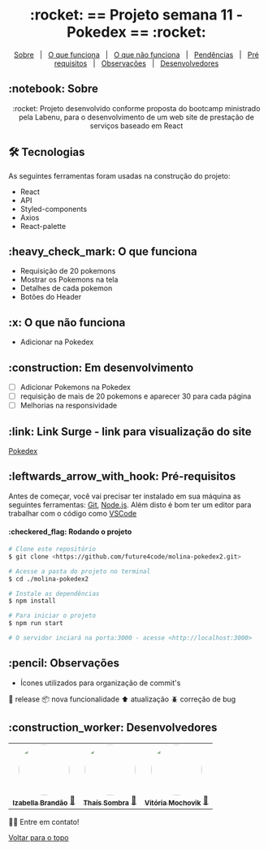 <h1 align="center" id="top">:rocket: == Projeto semana 11 - Pokedex == :rocket:</h1>


<p align="center">
  <a href="#sobre">Sobre</a> &#xa0; | &#xa0; 
  <a href="#funciona">O que funciona</a> &#xa0; | &#xa0;
  <a href="#nao-funciona">O que não funciona</a> &#xa0; | &#xa0;
  <a href="#pendente">Pendências</a> &#xa0; | &#xa0;
  <a href="#requisitos">Pré requisitos</a> &#xa0; | &#xa0;
  <a href="#observacoes">Observações</a> &#xa0; | &#xa0;
  <a href="#desenvolvedores">Desenvolvedores</a>
</p>

<h2 id="sobre">:notebook: Sobre </h2>

<p align="center">:rocket: Projeto desenvolvido conforme proposta do bootcamp ministrado pela Labenu, para o desenvolvimento de um web site de prestação de serviços baseado em React </p>

<h2 id="tecnologias"> 🛠 Tecnologias </h2>

As seguintes ferramentas foram usadas na construção do projeto:

* React
* API
* Styled-components
* Axios
* React-palette

<h2 id="funciona">:heavy_check_mark: O que funciona</h2>

* Requisição de 20 pokemons
* Mostrar os Pokemons na tela
* Detalhes de cada pokemon
* Botões do Header

<h2 id="nao-funciona">:x: O que não funciona</h2>

* Adicionar na Pokedex
 
<h2 id="pendente">:construction: Em desenvolvimento</h2>

- [ ] Adicionar Pokemons na Pokedex
- [ ] requisição de mais de 20 pokemons e aparecer 30 para cada página
- [ ] Melhorias na responsividade

<h2 id="link">:link: Link Surge - link para visualização do site</h2>
 <a href="">Pokedex</a>

<!-- <h2 id="imagens">:computer: Imagens Desktop</h2>

- **Página inicial**
<img src="https://github.com/future4code/molina-labe-ninja1/blob/451ac6f9a803959e7fcc20cc53110ede37dd4daf/documents/site_img_overview/04_labeninjas-nav.gif" alt="Navegação Animada" width="500"/>

para mais imagens do site, poderá ser acessado o diretório de [imagens](https://github.com/future4code/molina-labe-ninja1/tree/451ac6f9a803959e7fcc20cc53110ede37dd4daf/documents/site_img_overview)

[comment]: <> (<h2>:iphone: Imagens Mobile</h2> - **Página Inicial**<hr></hr>) -->

<h2 id="requisitos">:leftwards_arrow_with_hook: Pré-requisitos</h2>

Antes de começar, você vai precisar ter instalado em sua máquina as seguintes ferramentas:
[Git](https://git-scm.com), [Node.js](https://nodejs.org/en/). 
Além disto é bom ter um editor para trabalhar com o código como [VSCode](https://code.visualstudio.com/)

<h4>:checkered_flag: Rodando o projeto </h4>

```bash
# Clone este repositório
$ git clone <https://github.com/future4code/molina-pokedex2.git>

# Acesse a pasta do projeto no terminal
$ cd ./molina-pokedex2

# Instale as dependências
$ npm install

# Para iniciar o projeto
$ npm run start

# O servidor inciará na porta:3000 - acesse <http://localhost:3000>
```

<h2 id="observacoes">:pencil: Observações</h2>

- Ícones utilizados para organização de commit's

:checkered_flag: release
:package: nova funcionalidade 
:arrow_up: atualização 
:beetle: correção de bug


<h2 id="desenvolvedores">:construction_worker: Desenvolvedores</h2>

<table> 
<tr>

 <td align="center"><a href="https://github.com/bellacbs"><img style="border-radius: 50%" src="https://avatars.githubusercontent.com/u/35279793?v=4" width="100px" alt=""/>
 <br />
 <sub><b>Izabella Brandão</b></sub></a> <a href="https://github.com/bellacbs">🚀</a></td>

 <td align="center"><a href="https://github.com/tshadz"><img style="border-radius: 50%" src="https://avatars.githubusercontent.com/u/80704054?v=4" width="100px" alt=""/>
 <br />
 <sub><b>Thaís Sombra</b></sub></a> <a href="https://github.com/tshadz">🚀</a></td>
 
 <td align="center"><a href="https://github.com/VitoriaMochovik"><img style="border-radius: 50%" src="https://avatars.githubusercontent.com/u/82537066?v=4" width="100px" alt=""/>
 <br />
 <sub><b>Vitória Mochovik</b></sub></a> <a href="https://github.com/VitoriaMochovik">🚀</a></td>


</tr>
</table>

👋🏽 Entre em contato!

<a href="#top">Voltar para o topo</a>
